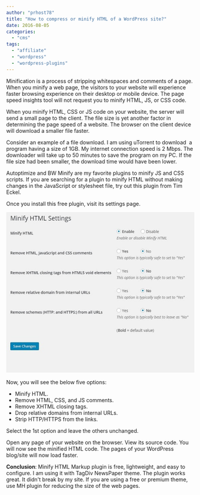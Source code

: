 ```yaml
---
author: "prhost78"
title: "How to compress or minify HTML of a WordPress site?"
date: 2016-08-05
categories: 
  - "cms"
tags: 
  - "affiliate"
  - "wordpress"
  - "wordpress-plugins"
---
```


Minification is a process of stripping whitespaces and comments of a page. When you minify a web page, the visitors to your website will experience faster browsing experience on their desktop or mobile device. The page speed insights tool will not request you to minify HTML, JS, or CSS code.

When you minify HTML, CSS or JS code on your website, the server will send a small page to the client. The file size is yet another factor in determining the page speed of a website. The browser on the client device will download a smaller file faster.

Consider an example of a file download. I am using uTorrent to download  a program having a size of 1GB. My internet connection speed is 2 Mbps. The downloader will take up to 50 minutes to save the program on my PC. If the file size had been smaller, the download time would have been lower.

Autoptimize and BW Minify are my favorite plugins to minify JS and CSS scripts. If you are searching for a plugin to minify HTML without making changes in the JavaScript or stylesheet file, try out this plugin from Tim Eckel.

Once you install this free plugin, visit its settings page.

![minify html wordpress](images/minify-html-wordpress.jpg)

Now, you will see the below five options:

- Minify HTML.
- Remove HTML, CSS, and JS comments.
- Remove XHTML closing tags.
- Drop relative domains from internal URLs.
- Strip HTTP/HTTPS from the links.

Select the 1st option and leave the others unchanged.

Open any page of your website on the browser. View its source code. You will now see the minified HTML code. The pages of your WordPress blog/site will now load faster.

**Conclusion**: Minify HTML Markup plugin is free, lightweight, and easy to configure. I am using it with TagDiv NewsPaper theme. The plugin works great. It didn't break by my site. If you are using a free or premium theme, use MH plugin for reducing the size of the web pages.
